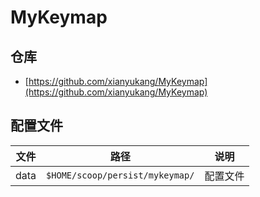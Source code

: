 # MyKeymap

## 仓库

- [https://github.com/xianyukang/MyKeymap](https://github.com/xianyukang/MyKeymap)

## 配置文件

| 文件 | 路径                            | 说明     |
| ---- | ------------------------------- | -------- |
| data | `$HOME/scoop/persist/mykeymap/` | 配置文件 |
